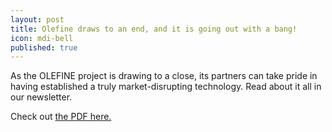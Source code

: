 ```yaml
---
layout: post
title: Olefine draws to an end, and it is going out with a bang!
icon: mdi-bell
published: true
---
```


As the OLEFINE project is drawing to a close,
its partners can take pride in having established a truly market-disrupting technology. Read about it all in our newsletter.

Check out [the PDF here.](/assets/OLEFINE-Newsletter-June-2020.pdf)
